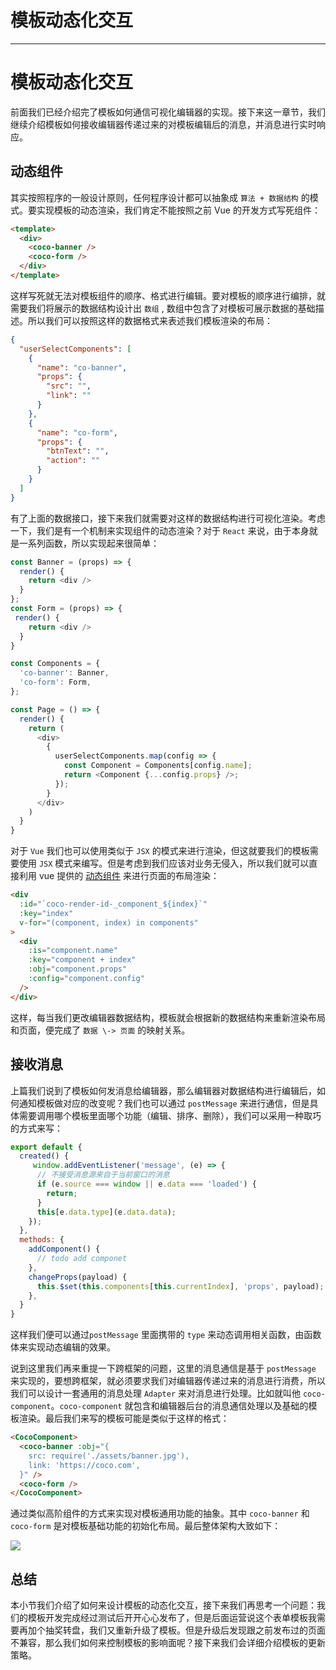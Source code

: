
# 模板动态化交互
---

# 模板动态化交互

前面我们已经介绍完了模板如何通信可视化编辑器的实现。接下来这一章节，我们继续介绍模板如何接收编辑器传递过来的对模板编辑后的消息，并消息进行实时响应。

## 动态组件

其实按照程序的一般设计原则，任何程序设计都可以抽象成 `算法 + 数据结构` 的模式。要实现模板的动态渲染，我们肯定不能按照之前 Vue 的开发方式写死组件：

```html
<template>
  <div>
    <coco-banner />
    <coco-form />
  </div>
</template>
```

这样写死就无法对模板组件的顺序、格式进行编辑。要对模板的顺序进行编排，就需要我们将展示的数据结构设计出 `数组` , 数组中包含了对模板可展示数据的基础描述。所以我们可以按照这样的数据格式来表述我们模板渲染的布局：

```json
{
  "userSelectComponents": [
  	{
      "name": "co-banner",
      "props": {
      	"src": "",
        "link": ""
      }
    },
    {
      "name": "co-form",
      "props": {
      	"btnText": "",
        "action": ""
      }
    }
  ]
}
```

有了上面的数据接口，接下来我们就需要对这样的数据结构进行可视化渲染。考虑一下，我们是有一个机制来实现组件的动态渲染？对于 `React` 来说，由于本身就是一系列函数，所以实现起来很简单：

```js
const Banner = (props) => {
  render() {
    return <div />
  }
};
const Form = (props) => {
 render() {
    return <div />
  }
}

const Components = {
  'co-banner': Banner,
  'co-form': Form,
};

const Page = () => {
  render() {
    return (
      <div>
        {
          userSelectComponents.map(config => {
            const Component = Components[config.name];
            return <Component {...config.props} />;
          });
        }
      </div>
    )
  }
}
```

对于 `Vue` 我们也可以使用类似于 `JSX` 的模式来进行渲染，但这就要我们的模板需要使用 `JSX` 模式来编写。但是考虑到我们应该对业务无侵入，所以我们就可以直接利用 vue 提供的 [动态组件](https://cn.vuejs.org/v2/guide/components.html#%E5%8A%A8%E6%80%81%E7%BB%84%E4%BB%B6) 来进行页面的布局渲染：

```html
<div
  :id="`coco-render-id-_component_${index}`"
  :key="index"
  v-for="(component, index) in components"
>
  <div
    :is="component.name"
    :key="component + index"
    :obj="component.props"
    :config="component.config"
  />
</div>
```

这样，每当我们更改编辑器数据结构，模板就会根据新的数据结构来重新渲染布局和页面，便完成了 `数据 \-> 页面` 的映射关系。

## 接收消息

上篇我们说到了模板如何发消息给编辑器，那么编辑器对数据结构进行编辑后，如何通知模板做对应的改变呢？我们也可以通过 `postMessage` 来进行通信，但是具体需要调用哪个模板里面哪个功能（编辑、排序、删除），我们可以采用一种取巧的方式来写：

```js
export default {
  created() {
     window.addEventListener('message', (e) => {
      // 不接受消息源来自于当前窗口的消息
      if (e.source === window || e.data === 'loaded') {
        return;
      }
      this[e.data.type](e.data.data);
    });
  },
  methods: {
    addComponent() {
      // todo add componet
    },
    changeProps(payload) {
      this.$set(this.components[this.currentIndex], 'props', payload);
    },
  }
}
```

这样我们便可以通过`postMessage` 里面携带的 `type` 来动态调用相关函数，由函数体来实现动态编辑的效果。

说到这里我们再来重提一下跨框架的问题，这里的消息通信是基于 `postMessage` 来实现的，要想跨框架，就必须要求我们对编辑器传递过来的消息进行消费，所以我们可以设计一套通用的消息处理 `Adapter` 来对消息进行处理。比如就叫他 `coco-component`。`coco-component` 就包含和编辑器后台的消息通信处理以及基础的模板渲染。最后我们来写的模板可能是类似于这样的格式：

```html
<CocoComponent>
  <coco-banner :obj="{
    src: require('./assets/banner.jpg'),
    link: 'https://coco.com',
  }" />
  <coco-form />
</CocoComponent>
```

通过类似高阶组件的方式来实现对模板通用功能的抽象。其中 `coco-banner` 和 `coco-form` 是对模板基础功能的初始化布局。最后整体架构大致如下：

![](https://p3-juejin.byteimg.com/tos-cn-i-k3u1fbpfcp/7cc39610eccc424eb5ce7ee0ed024351~tplv-k3u1fbpfcp-watermark.image)

## 总结

本小节我们介绍了如何来设计模板的动态化交互，接下来我们再思考一个问题：我们的模板开发完成经过测试后开开心心发布了，但是后面运营说这个表单模板我需要再加个抽奖转盘，我们又重新升级了模板。但是升级后发现跟之前发布过的页面不兼容，那么我们如何来控制模板的影响面呢？接下来我们会详细介绍模板的更新策略。
    